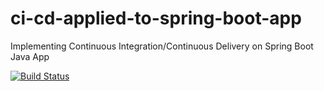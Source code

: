 # ci-cd-applied-to-spring-boot-app
Implementing Continuous Integration/Continuous Delivery on Spring Boot Java App

[![Build Status](https://travis-ci.com/tobiasgrott/ci-cd-applied-to-spring-boot-app.svg?branch=master)](https://travis-ci.com/tobiasgrott/ci-cd-applied-to-spring-boot-app)
